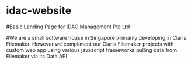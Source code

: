 # idac-website

#Basic Landing Page for IDAC Management Pte Ltd

#We are a small software house in Singapore primarily developing in Claris Filemaker. However we compliment our Claris Filemaker projects with custom web app using various javascript frameworks pulling data from Filemaker via its Data API 
